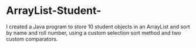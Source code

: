 # ArrayList-Student-
I created a Java program to store 10 student objects in an ArrayList and sort by name and roll number, using a custom selection sort method and two custom comparators. 
